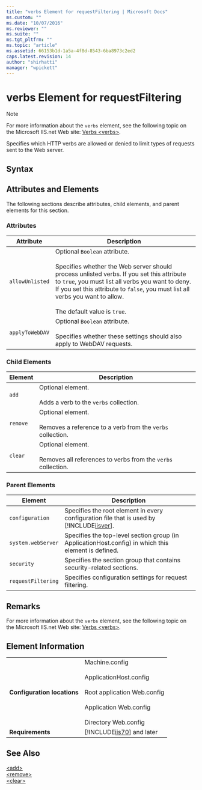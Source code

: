 ```yaml
---
title: "verbs Element for requestFiltering | Microsoft Docs"
ms.custom: ""
ms.date: "10/07/2016"
ms.reviewer: ""
ms.suite: ""
ms.tgt_pltfrm: ""
ms.topic: "article"
ms.assetid: 66153b1d-1a5a-4f8d-8543-6ba8973c2ed2
caps.latest.revision: 14
author: "shirhatti"
manager: "wpickett"
---
```

# verbs Element for requestFiltering
> [!NOTE]
>  For more information about the `verbs` element, see the following topic on the Microsoft IIS.net Web site: [Verbs \<verbs>](http://www.iis.net/ConfigReference/system.webServer/security/requestFiltering/verbs).  
  
 Specifies which HTTP verbs are allowed or denied to limit types of requests sent to the Web server.  
  
## Syntax  
  
## Attributes and Elements  
 The following sections describe attributes, child elements, and parent elements for this section.  
  
### Attributes  
  
|Attribute|Description|  
|---------------|-----------------|  
|`allowUnlisted`|Optional `Boolean` attribute.<br /><br /> Specifies whether the Web server should process unlisted verbs. If you set this attribute to `true`, you must list all verbs you want to deny. If you set this attribute to `false`, you must list all verbs you want to allow.<br /><br /> The default value is `true`.|  
|`applyToWebDAV`|Optional `Boolean` attribute.<br /><br /> Specifies whether these settings should also apply to WebDAV requests.|  
  
### Child Elements  
  
|Element|Description|  
|-------------|-----------------|  
|`add`|Optional element.<br /><br /> Adds a verb to the `verbs` collection.|  
|`remove`|Optional element.<br /><br /> Removes a reference to a verb from the `verbs` collection.|  
|`clear`|Optional element.<br /><br /> Removes all references to verbs from the `verbs` collection.|  
  
### Parent Elements  
  
|Element|Description|  
|-------------|-----------------|  
|`configuration`|Specifies the root element in every configuration file that is used by [!INCLUDE[iisver](../../reference/admin/includes/iisver-md.md)].|  
|`system.webServer`|Specifies the top-level section group (in ApplicationHost.config) in which this element is defined.|  
|`security`|Specifies the section group that contains security-related sections.|  
|`requestFiltering`|Specifies configuration settings for request filtering.|  
  
## Remarks  
 For more information about the `verbs` element, see the following topic on the Microsoft IIS.net Web site: [Verbs \<verbs>](http://www.iis.net/ConfigReference/system.webServer/security/requestFiltering/verbs).  
  
## Element Information  
  
|||  
|-|-|  
|**Configuration locations**|Machine.config<br /><br /> ApplicationHost.config<br /><br /> Root application Web.config<br /><br /> Application Web.config<br /><br /> Directory Web.config|  
|**Requirements**|[!INCLUDE[iis70](../../reference/admin/includes/iis70-md.md)] and later|  
  
## See Also  
 [\<add>](../../reference/admin/add-element-for-verbs-for-requestfiltering.md)   
 [\<remove>](../../reference/admin/remove-element-for-verbs-for-requestfiltering.md)   
 [\<clear>](../../reference/admin/clear-element-for-verbs-for-requestfiltering.md)